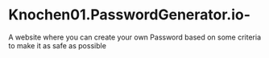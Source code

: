 # Knochen01.PasswordGenerator.io-
A website where you can create your own Password based on some criteria to make it as safe as possible
